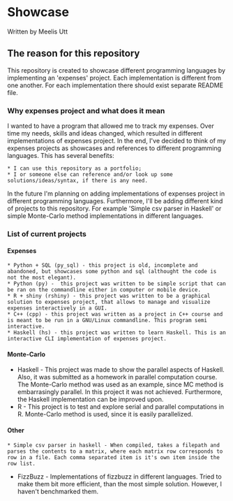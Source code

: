 # Showcase

Written by
Meelis Utt

## The reason for this repository

This repository is created to showcase different programming languages by implementing an 'expenses' project.
Each implementation is different from one another. For each implementation there should exist separate README file.

### Why expenses project and what does it mean

I wanted to have a program that allowed me to track my expenses. Over time my needs, skills and ideas changed, which resulted in different implementations of expenses project. In the end, I've decided to think of my expenses projects as showcases and references to different programming languages. This has several benefits:

	* I can use this repository as a portfolio; 
	* I or someone else can reference and/or look up some solutions/ideas/syntax, if there is any need. 

In the future I'm planning on adding implementations of expenses project in different programming languages. Furthermore, I'll be adding different kind of projects to this repository. For example 'Simple csv parser in Haskell' or simple Monte-Carlo method implementations in different languages.

### List of current projects

#### Expenses

	* Python + SQL (py_sql) - this project is old, incomplete and abandoned, but showcases some python and sql (althought the code is not the most elegant).
	* Python (py) -  this project was written to be simple script that can be ran on the commandline either in computer or mobile device.
	* R + shiny (rshiny) - this project was written to be a graphical solution to expenses project, that allows to manage and visualize expenses interactively in a GUI.
	* C++ (cpp) - this project was written as a project in C++ course and is meant to be run in a GNU/Linux commandline. This program semi interactive.
	* Haskell (hs) - this project was written to learn Haskell. This is an interactive CLI implementation of expenses project.

#### Monte-Carlo

  * Haskell - This project was made to show the parallel aspects of Haskell. Also, it was submitted as a homework in parallel computation course. The Monte-Carlo method was used as an example, since MC method is embarrasingly parallel. In this project it was not achieved. Furthermore, the Haskell implementation can be improved upon.
  * R - This project is to test and explore serial and parallel computations in R. Monte-Carlo method is used, since it is easily parallelized.

#### Other

	* Simple csv parser in haskell - When compiled, takes a filepath and parses the contents to a matrix, where each matrix row corresponds to row in a file. Each comma separated item is it's own item inside the row list.
  * FizzBuzz - Implementations of fizzbuzz in different languages. Tried to make them bit more efficient, than the most simple solution. However, I haven't benchmarked them.
